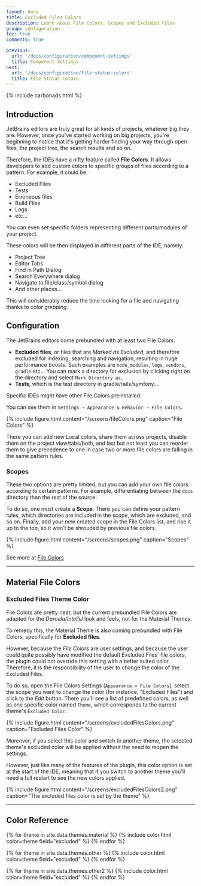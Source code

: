 ```yaml
---
layout: docs
title: Excluded Files Colors
description: Learn about File Colors, Scopes and Excluded files
group: configuration
toc: true
comments: true

previous:
  url: '/docs/configuration/component-settings'
  title: Component Settings
next:
  url: '/docs/configuration/file-status-colors'
  title: File Status Colors
---
```


{% include carbonads.html %}

## Introduction

JetBrains editors are truly great for all kinds of projects, whatever big they are. However, once you've started working on big projects, you're beginning to notice that it's getting harder finding your way through open files, the project tree, the search results and so on.

Therefore, the IDEs have a nifty feature called **File Colors**. It allows developers to add custom colors to
specific groups of files according to a pattern. For example, it could be:
- Excluded Files
- Tests
- Erroneous files
- Build Files
- Logs
- etc...

You can even set specific folders representing different parts/modules of your project.

These colors will be then displayed in different parts of the IDE, namely:
- Project Tree
- Editor Tabs
- Find in Path Dialog
- Search Everywhere dialog
- Navigate to file/class/symbol dialog
- And other places…

This will considerably reduce the time looking for a file and navigating thanks to *color grepping*.

## Configuration

The JetBrains editors come prebundled with at least two File Colors:
- **Excluded files**, or files that are _Marked as Excluded_, and therefore excluded for indexing, searching and navigation, resulting in huge performance boosts. Such examples are `node_modules`, `logs`, `vendors`, `gradle` etc…
You can mark a directory for exclusion by clicking right on the directory and select `Mark Directory as…`
- **Tests**, which is the test directory in gradle/rails/symfony…

Specific IDEs might have other File Colors preinstalled.

You can see them in `Settings → Appearance & Behavior → File Colors`.

{% include figure.html content="/screens/fileColors.png" caption="File Colors" %}

There you can add new Local colors, share them across projects, disable them on the project view/tabs/both, and last but not least you can reorder them to give precedence to one in case two or more file colors are falling in the same pattern rules.

### Scopes

These two options are pretty limited, but you can add your own file colors according to certain patterns. For example, differentiating between the `docs` directory than the rest of the source.

To do so, one must create a **Scope**. There you can define your pattern rules, which directories are included in the scope, which are excluded, and so on. Finally, add your new created scope in the File Colors list, and rise it up to the top, so it won't be shrouded by previous file colors.

{% include figure.html content="/screens/scopes.png" caption="Scopes" %}

See more at [File Colors](https://www.jetbrains.com/help/idea/2017.3/file-colors.html?utm_medium=help_link&utm_source=from_product&utm_campaign=IU&utm_content=2017.3)

-----
## Material File Colors

### Excluded Files Theme Color

File Colors are pretty neat, but the current prebundled File Colors are adapted for the _Darcula/IntelliJ_ look and feels, not for the Material Themes.

To remedy this, the Material Theme is also coming prebundled with File Colors, specifically for **Excluded files**.

However, because the _File Colors_ are user settings, and because the user could quite possibly have modified the default Excluded Files' file colors, the plugin could not override this setting with a better suited color. Therefore, it is the responsibility of the user to change the color of the Excluded Files.

To do so, open the File Colors Settings (`Appearance > File Colors`), select the scope you want to change the color (for instance, "Excluded Files") and click to the _Edit_ button. There you'll see a list of predefined colors, as well as one specific color named `Theme`, which corresponds to the current theme's `Excluded Color`.

{% include figure.html content="/screens/excludedFilesColors.png" caption="Excluded Files Color" %}

Moreover, if you select this color and switch to another theme, the selected theme's excluded color will be applied without the need to reopen the settings.

However, just like many of the features of the plugin, this color option is set at the start of the IDE, meaning that if you switch to another theme you'll need a full restart to see the new colors applied.

{% include figure.html content="/screens/excludedFilesColors2.png" caption="The excluded files color is set by the theme" %}

-----
## Color Reference

{% for theme in site.data.themes.material %}
{% include color.html color=theme field="excluded" %}
{% endfor %}


{% for theme in site.data.themes.other %}
{% include color.html color=theme field="excluded" %}
{% endfor %}

{% for theme in site.data.themes.other2 %}
{% include color.html color=theme field="excluded" %}
{% endfor %}
